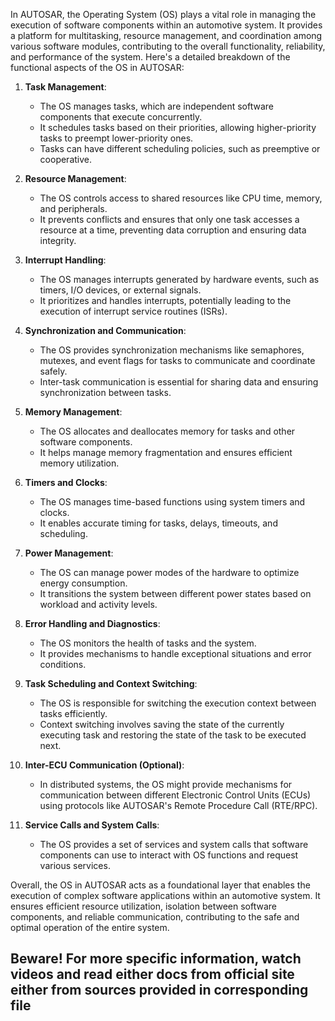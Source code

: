 In AUTOSAR, the Operating System (OS) plays a vital role in managing the execution of software components within an automotive system. It provides a platform for multitasking, resource management, and coordination among various software modules, contributing to the overall functionality, reliability, and performance of the system. Here's a detailed breakdown of the functional aspects of the OS in AUTOSAR:

1. **Task Management**:
    
    - The OS manages tasks, which are independent software components that execute concurrently.
    - It schedules tasks based on their priorities, allowing higher-priority tasks to preempt lower-priority ones.
    - Tasks can have different scheduling policies, such as preemptive or cooperative.
2. **Resource Management**:
    
    - The OS controls access to shared resources like CPU time, memory, and peripherals.
    - It prevents conflicts and ensures that only one task accesses a resource at a time, preventing data corruption and ensuring data integrity.
3. **Interrupt Handling**:
    
    - The OS manages interrupts generated by hardware events, such as timers, I/O devices, or external signals.
    - It prioritizes and handles interrupts, potentially leading to the execution of interrupt service routines (ISRs).
4. **Synchronization and Communication**:
    
    - The OS provides synchronization mechanisms like semaphores, mutexes, and event flags for tasks to communicate and coordinate safely.
    - Inter-task communication is essential for sharing data and ensuring synchronization between tasks.
5. **Memory Management**:
    
    - The OS allocates and deallocates memory for tasks and other software components.
    - It helps manage memory fragmentation and ensures efficient memory utilization.
6. **Timers and Clocks**:
    
    - The OS manages time-based functions using system timers and clocks.
    - It enables accurate timing for tasks, delays, timeouts, and scheduling.
7. **Power Management**:
    
    - The OS can manage power modes of the hardware to optimize energy consumption.
    - It transitions the system between different power states based on workload and activity levels.
8. **Error Handling and Diagnostics**:
    
    - The OS monitors the health of tasks and the system.
    - It provides mechanisms to handle exceptional situations and error conditions.
9. **Task Scheduling and Context Switching**:
    
    - The OS is responsible for switching the execution context between tasks efficiently.
    - Context switching involves saving the state of the currently executing task and restoring the state of the task to be executed next.
10. **Inter-ECU Communication (Optional)**:
    
    - In distributed systems, the OS might provide mechanisms for communication between different Electronic Control Units (ECUs) using protocols like AUTOSAR's Remote Procedure Call (RTE/RPC).
11. **Service Calls and System Calls**:
    
    - The OS provides a set of services and system calls that software components can use to interact with OS functions and request various services.

Overall, the OS in AUTOSAR acts as a foundational layer that enables the execution of complex software applications within an automotive system. It ensures efficient resource utilization, isolation between software components, and reliable communication, contributing to the safe and optimal operation of the entire system.
## Beware! For more specific information, watch videos and read either docs from official site either from sources provided in corresponding file